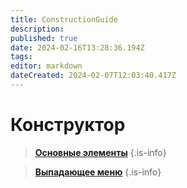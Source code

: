 ```yaml
---
title: ConstructionGuide
description: 
published: true
date: 2024-02-16T13:28:36.194Z
tags: 
editor: markdown
dateCreated: 2024-02-07T12:03:40.417Z
---
```


# Конструктор
> **[Основные элементы](/Documentation/ConstructionGuide/MainElements)**
{.is-info}

> **[Выпадающее меню](/Documentation/ConstructionGuide/DropMenu)**
{.is-info}



